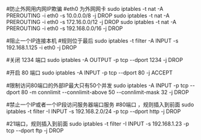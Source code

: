 #防止外网用内网IP欺骗
#eth0 为外网网卡
sudo iptables -t nat -A PREROUTING -i eth0 -s 10.0.0.0/8 -j DROP
sudo iptables -t nat -A PREROUTING -i eth0 -s 172.16.0.0/12 -j DROP
sudo iptables -t nat -A PREROUTING -i eth0 -s 192.168.0.0/16 -j DROP 

#阻止一个IP连接本机
#规则位于最后
sudo iptables -t filter -A INPUT -s 192.168.1.125 -i eth0 -j DROP 

#关闭 1234 端口
sudo iptables -A OUTPUT -p tcp --dport 1234 -j DROP

#开启 80 端口
sudo iptables -A INPUT -p tcp --dport 80 -j ACCEPT

#限制访问80端口的外部IP最大只有50个并发
sudo iptables -A INPUT -p tcp --dport 80 -m connlimit --connlimit-above 50 --connlimit-mask 32 -j DROP

#禁止一个IP或者一个IP段访问服务器端口服务
#80端口 ，规则插入到前面
sudo iptables -t filter -I INPUT -s 192.168.2.0/24 -p tcp --dport http -j DROP

#21端口，规则插入到前面
sudo iptables -t filter -I INPUT -s 192.168.1.23 -p tcp --dport ftp -j DROP
